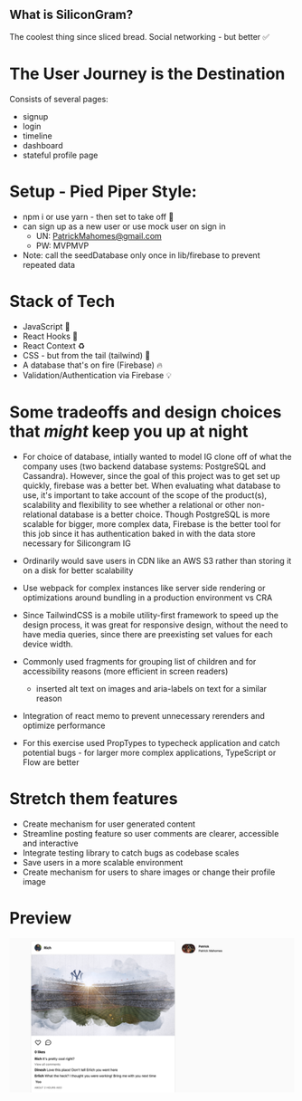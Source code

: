 ## What is SiliconGram? 
The coolest thing since sliced bread. Social networking - but better  :white_check_mark:

# The User Journey is the Destination 
Consists of several pages:
- signup
- login 
- timeline
- dashboard
- stateful profile page


# Setup - Pied Piper Style:
- npm i or use yarn - then set to take off :rocket:
- can sign up as a new user or use mock user on sign in 
  - UN: PatrickMahomes@gmail.com 
  - PW: MVPMVP 
- Note: call the seedDatabase only once in lib/firebase to prevent repeated data  

# Stack of Tech 
- JavaScript :memo:
- React Hooks :art:
- React Context :recycle:
- CSS - but from the tail (tailwind) :tada:
- A database that's on fire (Firebase) :fire: 
- Validation/Authentication via Firebase :bulb:


# Some tradeoffs and design choices that *might* keep you up at night 
- For choice of database, intially wanted to model IG clone off of what the company uses (two backend database systems: PostgreSQL and Cassandra). However, since the goal of this project was to get set up quickly, firebase was a better bet. When evaluating what database to use, it's important to take account of the scope of the product(s), scalability and flexibility to see whether a relational or other non-relational database is a better choice. Though PostgreSQL is more scalable for bigger, more complex data, Firebase is the better tool for this job since it has authentication baked in with the data store necessary for Silicongram IG

- Ordinarily would save users in CDN like an AWS S3 rather than storing it on a disk for better scalability 
- Use webpack for complex instances like server side rendering or optimizations around bundling in a production environment vs CRA
- Since TailwindCSS is a mobile utility-first framework to speed up the design process, it was great for responsive design, without the need to have media queries, since there are preexisting set values for each device width. 
- Commonly used fragments for grouping list of children and for accessibility reasons (more efficient in screen readers)  
   - inserted alt text on images and aria-labels on text for a similar reason 
- Integration of react memo to prevent unnecessary rerenders and optimize performance 
- For this exercise used PropTypes to typecheck application and catch potential bugs - for larger more complex applications, TypeScript or Flow are better  

# Stretch them features  
- Create mechanism for user generated content 
- Streamline posting feature so user comments are clearer, accessible and interactive 
- Integrate testing library to catch bugs as codebase scales 
- Save users in a more scalable environment 
- Create mechanism for users to share images or change their profile image 

# Preview

![Preview](igs-preview.png?raw=true)
